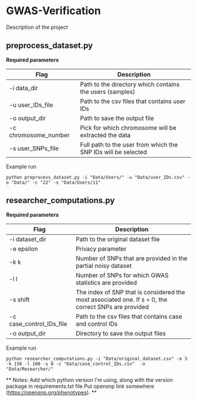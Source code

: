 # GWAS-Verification
Description of the project

## preprocess_dataset.py

__Required parameters__

Flag | Description 
--- | ---
-i data_dir |  Path to the directory which contains the users (samples)
-u user_IDs_file | Path to the csv files that contains user IDs
-o output_dir | Path to save the output file
-c chromosome_number | Pick for which chromosome will be extracted the data
-s user_SNPs_file | Full path to the user from which the SNP IDs will be selected


Example run
```
python preprocess_dataset.py -i "Data/Users/" -u "Data/user_IDs.csv" -o "Data/" -c "22" -s "Data/Users/11"
```

## researcher_computations.py

__Required parameters__

Flag | Description 
--- | ---
-i dataset_dir |  Path to the original dataset file
-e epsilon | Privacy parameter
-k k | Number of SNPs that are provided in the partial noisy dataset
-l l | Number of SNPs for which GWAS statistics are provided
-s shift | The index of SNP that is considered the most associated one. If s = 0, the correct SNPs are provided
-c case_control_IDs_file | Path to the csv files that contains case and control IDs
-o output_dir | Directory to save the output files

Example run
```
python researcher_computations.py -i "Data/original_dataset.csv" -e 3 -k 150 -l 100 -s 0 -c "Data/case_control_IDs.csv"  -o "Data/Researcher/"
```


**
Notes:
Add which python version I'm using, along with the version package in requirements.txt file
Put opensnp link somewhere (https://opensnp.org/phenotypes). **
